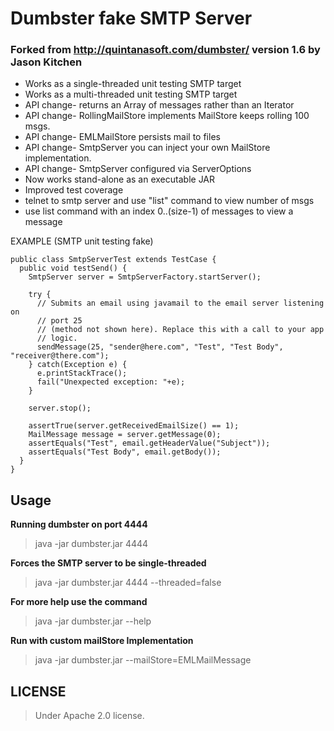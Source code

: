 # Dumbster fake SMTP Server

### Forked from http://quintanasoft.com/dumbster/ version 1.6 by Jason Kitchen

* Works as a single-threaded unit testing SMTP target
* Works as a multi-threaded unit testing SMTP target
* API change- returns an Array of messages rather than an Iterator
* API change- RollingMailStore implements MailStore keeps rolling 100 msgs.
* API change- EMLMailStore persists mail to files
* API change- SmtpServer you can inject your own MailStore implementation.
* API change- SmtpServer configured via ServerOptions
* Now works stand-alone as an executable JAR
* Improved test coverage
* telnet to smtp server and use "list" command to view number of msgs
* use list command with an index 0..(size-1) of messages to view a message

EXAMPLE (SMTP unit testing fake)
```
public class SmtpServerTest extends TestCase {
  public void testSend() {
    SmtpServer server = SmtpServerFactory.startServer();

    try {
      // Submits an email using javamail to the email server listening on
      // port 25 
      // (method not shown here). Replace this with a call to your app
      // logic.
      sendMessage(25, "sender@here.com", "Test", "Test Body",
"receiver@there.com");
    } catch(Exception e) {
      e.printStackTrace();
      fail("Unexpected exception: "+e);
    }

    server.stop();

    assertTrue(server.getReceivedEmailSize() == 1);
    MailMessage message = server.getMessage(0);
    assertEquals("Test", email.getHeaderValue("Subject"));
    assertEquals("Test Body", email.getBody());	
  }  
}
```
## Usage

**Running dumbster on port 4444**
> java -jar dumbster.jar 4444

**Forces the SMTP server to be single-threaded**
> java -jar dumbster.jar 4444 --threaded=false

**For more help use the command**
> java -jar dumbster.jar --help

**Run with custom mailStore Implementation**
> java -jar dumbster.jar --mailStore=EMLMailMessage

## LICENSE
> Under Apache 2.0 license.

